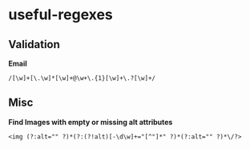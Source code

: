 # useful-regexes

## Validation

**Email**

`/[\w]+[\.\w]*[\w]+@\w+\.{1}[\w]+\.?[\w]+/`


## Misc

**Find Images with empty or missing alt attributes**

`<img (?:alt="" ?)*(?:(?!alt)[-\d\w]+="[^"]*" ?)*(?:alt="" ?)*\/?>`
